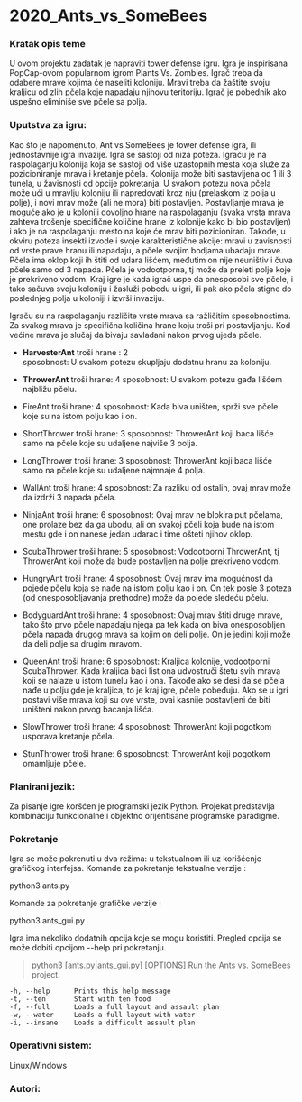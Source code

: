 # 2020_Ants_vs_SomeBees



### Kratak opis teme

U ovom projektu zadatak je napraviti tower defense igru. Igra je inspirisana PopCap-ovom popularnom igrom Plants Vs. Zombies. Igrač treba da odabere mrave kojima će naseliti koloniju. Mravi treba da žaštite svoju kraljicu od zlih pčela koje napadaju njihovu teritoriju. Igrač je pobednik ako uspešno eliminiše sve pčele sa polja. 

### Uputstva za igru:

Kao što je napomenuto, Ant vs SomeBees je tower defense igra, ili jednostavnije igra invazije. Igra se sastoji od niza poteza. Igraču je na raspolaganju kolonija koja se sastoji od više uzastopnih mesta koja služe za pozicioniranje mrava i kretanje pčela. Kolonija može biti sastavljena od 1 ili 3 tunela, u žavisnosti od opcije pokretanja. U svakom potezu nova pčela može ući u mravlju koloniju ili napredovati kroz nju (prelaskom iz polja u polje), i novi mrav može (ali ne mora) biti postavljen. Postavljanje mrava je moguće ako je u koloniji dovoljno hrane na raspolaganju (svaka vrsta mrava zahteva trošenje specifične količine hrane iz kolonije kako bi bio postavljen) i ako je na raspolaganju mesto na koje će mrav biti pozicioniran. Takođe, u okviru poteza insekti izvode i svoje karakteristične akcije: mravi u zavisnosti od vrste prave hranu ili napadaju, a pčele svojim bodjama ubadaju mrave. Pčela ima oklop koji ih štiti od udara lišćem, međutim on nije neuništiv i čuva pčele samo od 3 napada. Pčela je vodootporna, tj može da preleti polje koje je prekriveno vodom. Kraj igre je kada igrač uspe da onesposobi sve pčele, i tako sačuva svoju koloniju i žasluži pobedu u igri, ili pak ako pčela stigne do poslednjeg polja u koloniji i izvrši invaziju.

Igraču su na raspolaganju različite vrste mrava sa ražličitim sposobnostima. Za svakog mrava je specifična količina hrane koju troši pri postavljanju. Kod većine mrava je slučaj da bivaju savladani nakon prvog ujeda pčele.  

* **HarvesterAnt**  troši hrane : 2 \
                    sposobnost: U svakom potezu skupljaju dodatnu hranu za koloniju.
                    
* **ThrowerAnt**    troši hrane: 4 
                    sposobnost: U svakom potezu gađa lišćem najbližu pčelu.
                    
* FireAnt       troši hrane: 4
               sposobnost: Kada biva uništen, sprži sve pčele koje su na istom polju kao i on.
                    
* ShortThrower  troši hrane: 3
               sposobnost: ThrowerAnt koji baca lišće samo na pčele koje su udaljene najviše 3 polja.
                    
* LongThrower     troši hrane: 3
                    sposobnost: ThrowerAnt koji baca lišće samo na pčele koje su udaljene najmnaje 4 polja.
                    
* WallAnt         troši hrane: 4
                    sposobnost: Za razliku od ostalih, ovaj mrav može da izdrži 3 napada pčela.
                    
* NinjaAnt         troši hrane: 6
                    sposobnost: Ovaj mrav ne blokira put pčelama, one prolaze bez da ga ubodu, ali on svakoj pčeli koja bude na istom mestu gde i on nanese jedan udarac i time ošteti njihov oklop.  
                    
* ScubaThrower    troši hrane: 5
                    sposobnost: Vodootporni ThrowerAnt, tj ThrowerAnt koji može da bude postavljen na polje prekriveno vodom.
                    
* HungryAnt        troši hrane: 4
                    sposobnost: Ovaj mrav ima mogućnost da pojede pčelu koja se nađe na istom polju kao i on. On tek posle 3 poteza (od onesposobljavanja prethodne) može da pojede sledeću pčelu.

* BodyguardAnt     troši hrane: 4
                    sposobnost: Ovaj mrav štiti druge mrave, tako što prvo pčele napadaju njega pa tek kada on biva onesposobljen pčela napada drugog mrava sa kojim on deli polje. On je jedini koji može da deli polje sa drugim mravom.
                    
* QueenAnt        troši hrane: 6
                    sposobnost: Kraljica kolonije, vodootporni ScubaThrower. Kada kraljica baci list ona udvostruči štetu svih mrava koji se nalaze u istom tunelu kao i ona. Takođe ako se desi da se pčela nađe u polju gde je kraljica, to je kraj igre, pčele pobeđuju. Ako se u igri postavi više mrava koji su ove vrste, ovai kasnije postavljeni će biti uništeni nakon prvog bacanja lišća. 

* SlowThrower     troši hrane: 4
                    sposobnost: ThrowerAnt koji pogotkom usporava kretanje pčela.
 
* StunThrower     troši hrane: 6
                    sposobnost: ThrowerAnt koji pogotkom omamljuje pčele.
                    

### Planirani jezik: 
Za pisanje igre koršćen je programski jezik Python. 
Projekat predstavlja kombinaciju funkcionalne i objektno orijentisane programske paradigme. 

### Pokretanje

Igra se može pokrenuti u dva režima: u tekstualnom ili uz korišćenje grafičkog interfejsa. 
Komande za pokretanje tekstualne verzije :

python3 ants.py

Komande za pokretanje grafičke verzije :

python3 ants_gui.py

Igra ima nekoliko dodatnih opcija koje se mogu koristiti. Pregled opcija se može dobiti opcijom --help pri pokretanju.

> python3 [ants.py|ants_gui.py] [OPTIONS]
    Run the Ants vs. SomeBees project.

    -h, --help      Prints this help message
    -t, --ten       Start with ten food
    -f, --full      Loads a full layout and assault plan
    -w, --water     Loads a full layout with water
    -i, --insane    Loads a difficult assault plan


### Operativni sistem:
Linux/Windows


### Autori:
